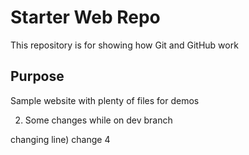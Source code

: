 # Starter Web Repo

This repository is for showing how Git and GitHub work

## Purpose

Sample website with plenty of files for demos





2) Some changes while on dev branch

changing line) change 4